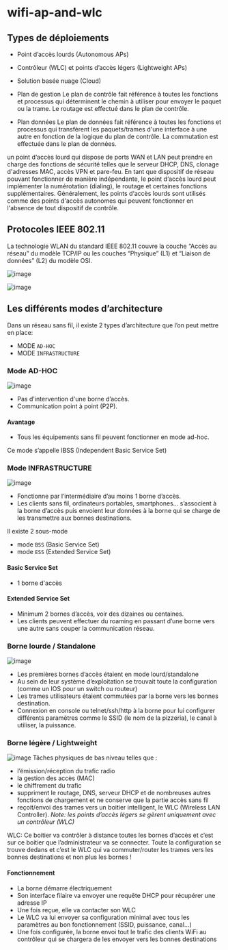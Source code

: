# wifi-ap-and-wlc

## Types de déploiements
* Point d’accès lourds (Autonomous APs)
* Contrôleur (WLC) et points d’accès légers (Lightweight APs)
* Solution basée nuage (Cloud)

* Plan de gestion
Le plan de contrôle fait référence à toutes les fonctions et processus qui déterminent le chemin à utiliser pour envoyer le paquet ou la trame.
Le routage est effectué dans le plan de contrôle.

* Plan données
Le plan de données fait référence à toutes les fonctions et processus qui transfèrent les paquets/trames d'une interface à une autre en fonction de la logique du plan de contrôle.
La commutation est effectuée dans le plan de données.

un point d‘accès lourd qui dispose de ports WAN et LAN peut prendre en charge des fonctions de sécurité telles que le serveur DHCP, DNS, clonage d'adresses MAC, accès VPN et pare-feu. En tant que dispositif de réseau pouvant fonctionner de manière indépendante, le point d‘accès lourd peut implémenter la numérotation (dialing), le routage et certaines fonctions supplémentaires. Généralement, les points d‘accès lourds sont utilisés comme des points d'accès autonomes qui peuvent fonctionner en l'absence de tout dispositif de contrôle.

## Protocoles IEEE 802.11
La technologie WLAN du standard IEEE 802.11 couvre la couche “Accès au réseau” du modèle TCP/IP ou les couches “Physique” (L1) et “Liaison de données” (L2) du modèle OSI.

![image](https://user-images.githubusercontent.com/83721477/169827947-d9fad851-be74-4b3c-a20e-b8a91bf4f666.png)

![image](https://user-images.githubusercontent.com/83721477/169828091-2705a45e-77c0-44b1-bd93-c9dd872533ca.png)

## Les différents modes d’architecture
Dans un réseau sans fil, il existe 2 types d’architecture que l’on peut mettre en place:

* MODE `AD-HOC`
* MODE `INFRASTRUCTURE`

### Mode AD-HOC
![image](https://user-images.githubusercontent.com/83721477/169828890-8db62f2c-0a03-486c-a3a9-7b3631972b22.png)
* Pas d'intervention d'une borne d’accès.
* Communication point à point (P2P).

#### Avantage
* Tous les équipements sans fil peuvent fonctionner en mode ad-hoc.

Ce mode s’appelle IBSS (Independent Basic Service Set)

### Mode INFRASTRUCTURE
![image](https://user-images.githubusercontent.com/83721477/169829637-387f01b6-768f-493b-aaac-460cd91ed8cc.png)

* Fonctionne par l’intermédiaire d’au moins 1 borne d’accès.
* Les clients sans fil, ordinateurs portables, smartphones… s’associent à la borne d’accès puis envoient leur données à la borne qui se charge de les transmettre aux bonnes destinations.

Il existe 2 sous-mode
* mode `BSS` (Basic Service Set)
* mode `ESS` (Extended Service Set)

#### Basic Service Set
* 1 borne d'accès

#### Extended Service Set
* Minimum 2 bornes d’accès, voir des dizaines ou centaines.
* Les clients peuvent effectuer du roaming en passant d’une borne vers une autre sans couper la communication réseau.

### Borne lourde / Standalone
![image](https://user-images.githubusercontent.com/83721477/169830437-8930c152-a591-4f61-b091-9796e590e3f2.png)

* Les premières bornes d’accès étaient en mode lourd/standalone
* Au sein de leur système d’exploitation se trouvait toute la configuration (comme un IOS pour un switch ou routeur)
* Les trames utilisateurs étaient commutées par la borne vers les bonnes destination.
* Connexion en console ou telnet/ssh/http à la borne pour lui configurer différents paramètres comme le SSID (le nom de la pizzeria), le canal à utiliser, la puissance.

### Borne légère / Lightweight
![image](https://user-images.githubusercontent.com/83721477/169832050-dd4e2305-2091-49e5-95b1-9d1905c191ad.png)
Tâches physiques de bas niveau telles que :
* l’émission/réception du trafic radio
* la gestion des accès (MAC)
* le chiffrement du trafic
* suppriment le routage, DNS, serveur DHCP et de nombreuses autres fonctions de chargement et ne conserve que la partie accès sans fil
* reçoit/envoi des trames vers un boitier intelligent, le WLC (Wireless LAN Controller).
*Note: les points d’accès légers se gèrent uniquement avec un contrôleur (WLC)*

WLC: Ce boitier va contrôler à distance toutes les bornes d’accès et c’est sur ce boitier que l’administrateur va se connecter. Toute la configuration se trouve dedans et c’est le WLC qui va commuter/router les trames vers les bonnes destinations et non plus les bornes !

#### Fonctionnement
* La borne démarre électriquement
* Son interface filaire va envoyer une requête DHCP pour récupérer une adresse IP
* Une fois reçue, elle va contacter son WLC
* Le WLC va lui envoyer sa configuration minimal avec tous les paramètres au bon fonctionnement (SSID, puissance, canal…)
* Une fois configurée, la borne envoi tout le trafic des clients WiFi au contrôleur qui se chargera de les envoyer vers les bonnes destinations

